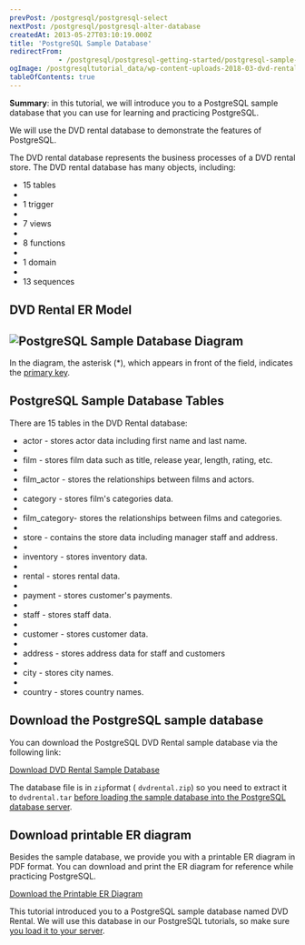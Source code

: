 ```yaml
---
prevPost: /postgresql/postgresql-select
nextPost: /postgresql/postgresql-alter-database
createdAt: 2013-05-27T03:10:19.000Z
title: 'PostgreSQL Sample Database'
redirectFrom: 
            - /postgresql/postgresql-getting-started/postgresql-sample-database
ogImage: /postgresqltutorial_data/wp-content-uploads-2018-03-dvd-rental-sample-database-diagram.png
tableOfContents: true
---
```



**Summary**: in this tutorial, we will introduce you to a PostgreSQL sample database that you can use for learning and practicing PostgreSQL.

We will use the DVD rental database to demonstrate the features of PostgreSQL.

The DVD rental database represents the business processes of a DVD rental store. The DVD rental database has many objects, including:

- 15 tables
-
- 1 trigger
-
- 7 views
-
- 8 functions
-
- 1 domain
-
- 13 sequences

## DVD Rental ER Model

## ![PostgreSQL Sample Database Diagram](/postgresqltutorial_data/wp-content-uploads-2018-03-dvd-rental-sample-database-diagram.png "PostgreSQL Sample Database Diagram")

In the diagram, the asterisk (\*), which appears in front of the field, indicates the [primary key](/postgresql/postgresql-primary-key).

## PostgreSQL Sample Database Tables

There are 15 tables in the DVD Rental database:

- actor - stores actor data including first name and last name.
-
- film - stores film data such as title, release year, length, rating, etc.
-
- film_actor - stores the relationships between films and actors.
-
- category - stores film's categories data.
-
- film_category- stores the relationships between films and categories.
-
- store - contains the store data including manager staff and address.
-
- inventory - stores inventory data.
-
- rental - stores rental data.
-
- payment - stores customer's payments.
-
- staff - stores staff data.
-
- customer - stores customer data.
-
- address - stores address data for staff and customers
-
- city - stores city names.
-
- country - stores country names.

## Download the PostgreSQL sample database

You can download the PostgreSQL DVD Rental sample database via the following link:

[Download DVD Rental Sample Database](/postgresqltutorial_data/dvdrental.zip)

The database file is in `zip`format ( `dvdrental.zip`) so you need to extract it to `dvdrental.tar` [before loading the sample database into the PostgreSQL database server](/postgresql/postgresql-getting-started/load-postgresql-sample-database).

## Download printable ER diagram

Besides the sample database, we provide you with a printable ER diagram in PDF format. You can download and print the ER diagram for reference while practicing PostgreSQL.

[Download the Printable ER Diagram](/postgresqltutorial_data/printable-postgresql-sample-database-diagram.pdf)

This tutorial introduced you to a PostgreSQL sample database named DVD Rental. We will use this database in our PostgreSQL tutorials, so make sure [you load it to your server](/postgresql/postgresql-getting-started/load-postgresql-sample-database).
